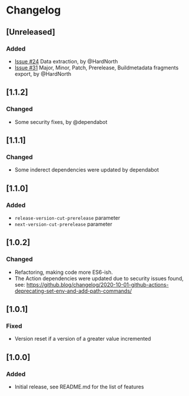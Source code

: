 # Changelog

## [Unreleased]
### Added
- [Issue #24](https://github.com/HardNorth/github-version-generate/issues/24) Data extraction, by @HardNorth
- [Issue #31](https://github.com/HardNorth/github-version-generate/issues/31) Major, Minor, Patch, Prerelease, Buildmetadata fragments export, by @HardNorth


## [1.1.2]
### Changed
- Some security fixes, by @dependabot

## [1.1.1]
### Changed
- Some inderect dependencies were updated by dependabot

## [1.1.0]
### Added
- `release-version-cut-prerelease` parameter
- `next-version-cut-prerelease` parameter

## [1.0.2]
### Changed
- Refactoring, making code more ES6-ish.
- The Action dependencies were updated due to security issues found, see: https://github.blog/changelog/2020-10-01-github-actions-deprecating-set-env-and-add-path-commands/

## [1.0.1]
### Fixed
- Version reset if a version of a greater value incremented

## [1.0.0]
### Added
- Initial release, see README.md for the list of features
